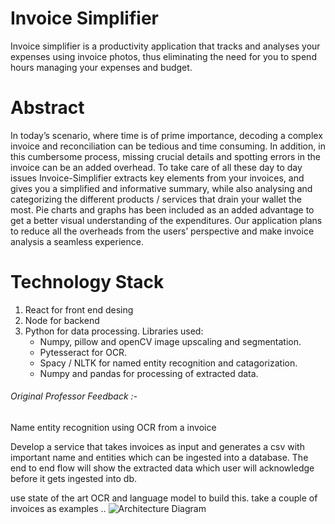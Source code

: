 # Invoice Simplifier
Invoice simplifier is a productivity application that tracks and analyses your expenses using invoice photos, thus eliminating the need for you to spend hours managing your expenses and budget.

# Abstract
In today’s scenario, where time is of prime importance, decoding a complex invoice and reconciliation can be tedious and time consuming. In addition, in this cumbersome process, missing crucial details and spotting errors in the invoice can be an added overhead. To take care of all these day to day issues Invoice-Simplifier extracts key elements from your invoices, and gives you a simplified and informative summary, while also analysing and categorizing the different products / services that drain your wallet the most. Pie charts and graphs has been included as an added advantage to get a better visual understanding of the expenditures. Our application plans to reduce all the overheads from the users’ perspective and make invoice analysis a seamless experience. 

# Technology Stack
1. React for front end desing
2. Node for backend
3. Python for data processing. Libraries used:
    * Numpy, pillow and openCV image upscaling and segmentation.
    * Pytesseract for OCR.
    * Spacy / NLTK for named entity recognition and catagorization.
    * Numpy and pandas for processing of extracted data.
    
###### Original Professor Feedback :-
Name entity recognition using OCR from a invoice

Develop a service that takes invoices as input and generates a csv with important name and entities which can be ingested into a database. The end to end flow will show the extracted data which user will acknowledge before it gets ingested into db.

use state of the art OCR and language model to build this. take a couple of invoices as examples ..
![Architecture Diagram](https://github.com/SJSUFall2019-CMPE272/Invoice-Simplifier/blob/master/Architecture%20Diagram.jpg)
